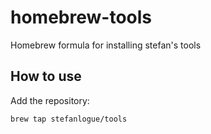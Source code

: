# homebrew-tools
Homebrew formula for installing stefan's tools

## How to use
Add the repository:
```
brew tap stefanlogue/tools
```
